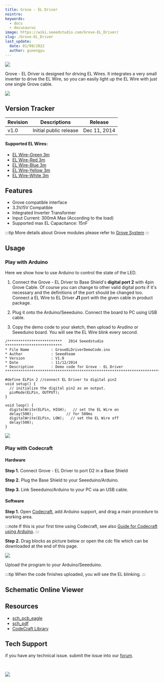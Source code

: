 ```yaml
---
title: Grove - EL Driver
nointro:
keywords:
  - docs
  - docusaurus
image: https://wiki.seeedstudio.com/Grove-EL_Driver/
slug: /Grove-EL_Driver
last_update:
  date: 01/09/2022
  author: gunengyu
---
```

![](https://files.seeedstudio.com/wiki/Grove-EL_Driver/img/Grove-EL_Driver.jpg)

Grove - EL Driver is designed for driving EL Wires. It integrates a very small inverter to drive the EL Wire, so you can easily light up the EL Wire with just one single Grove cable.

[![](https://files.seeedstudio.com/wiki/common/Get_One_Now_Banner.png)](https://www.seeedstudio.com/Grove-EL-Driver-p-2269.html)

Version Tracker
---------------

| Revision | Descriptions           | Release      |
|----------|------------------------|--------------|
| v1.0     | Initial public release | Dec 11, 2014 |

#### **Supported EL Wires:**

- [EL Wire-Green 3m](https://www.seeedstudio.com/depot/EL-WireGreen-3m-p-1102.html)
- [EL Wire-Red 3m](https://www.seeedstudio.com/depot/EL-WireRed-3m-p-1129.html)
- [EL Wire-Blue 3m](https://www.seeedstudio.com/depot/EL-WireBlue-3m-p-1128.html)
- [EL Wire-Yellow 3m](https://www.seeedstudio.com/depot/EL-WireYellow-3m-p-1127.html)
- [EL Wire-White 3m](https://www.seeedstudio.com/depot/EL-WireWhite-3m-p-1130.html)

Features
--------

- Grove compatible interface
- 3.3V/5V Compatible
- Integrated Inverter Transformer
- Input Current: 300mA Max (According to the load)
- Supported max EL Capacitance: 15nF

:::tip
    More details about Grove modules please refer to [Grove System](https://wiki.seeedstudio.com/Grove_System/)
:::

Usage
-----

### Play with Arduino

Here we show how to use Arduino to control the state of the LED.

1. Connect the Grove - EL Driver to Base Shield's **digital port 2** with 4pin Grove Cable. Of course you can change to other valid digital ports if it's necessary and the definitions of the port should be changed too. Connect a EL Wire to EL Driver **J1** port with the given cable in product package.

2. Plug it onto the Arduino/Seeeduino. Connect the board to PC using USB cable.

3. Copy the demo code to your sketch, then upload to Arudino or Seeeduino board. You will see the EL Wire blink every second.

```
/*************************   2014 Seeedstudio   **************************
* File Name          : GroveELDriverDemoCode.ino
* Author             : Seeedteam
* Version            : V1.0
* Date               : 11/12/2014
* Description        : Demo code for Grove - EL Driver
*************************************************************************/
 
#define ELPin 2 //connect EL Driver to digital pin2
void setup() {                
  // initialize the digital pin2 as an output.
  pinMode(ELPin, OUTPUT);     
}
 
void loop() {
  digitalWrite(ELPin, HIGH);   // set the EL Wire on
  delay(500);               // for 500ms
  digitalWrite(ELPin, LOW);   // set the EL Wire off
  delay(500);
}
```

![](https://files.seeedstudio.com/wiki/Grove-EL_Driver/img/Grove-EL_Driver_usage.jpg)

### Play with Codecraft

#### Hardware

**Step 1.** Connect Grove - EL Driver to port D2 in a Base Shield

**Step 2.** Plug the Base Shield to your Seeeduino/Arduino.

**Step 3.** Link Seeeduino/Arduino to your PC via an USB cable.

#### Software

**Step 1.** Open [Codecraft](https://ide.chmakered.com/), add Arduino support, and drag a main procedure to working area.

:::note
    If this is your first time using Codecraft, see also [Guide for Codecraft using Arduino](https://wiki.seeedstudio.com/Guide_for_Codecraft_using_Arduino/).
:::

**Step 2.** Drag blocks as picture below or open the cdc file which can be downloaded at the end of this page.

![](https://files.seeedstudio.com/wiki/Grove-EL_Driver/img/EL_Driver.png)

Upload the program to your Arduino/Seeeduino.

:::tip
    When the code finishes uploaded, you will see the EL blinking.
:::

## Schematic Online Viewer

<div className="altium-ecad-viewer" data-project-src="https://files.seeedstudio.com/wiki/Grove-EL_Driver/res/Grove-EL_Driver_v1.0.zip" style={{borderRadius: '0px 0px 4px 4px', height: 500, borderStyle: 'solid', borderWidth: 1, borderColor: 'rgb(241, 241, 241)', overflow: 'hidden', maxWidth: 1280, maxHeight: 700, boxSizing: 'border-box'}}>
</div>

Resources
---------

- [sch_pcb_eagle](https://files.seeedstudio.com/wiki/Grove-EL_Driver/res/Grove-EL_Driver_v1.0.zip)
- [sch_pdf](https://files.seeedstudio.com/wiki/Grove-EL_Driver/res/Grove-EL_Driver_v1.0.pdf)
- [CodeCraft Library](https://files.seeedstudio.com/wiki/Grove-EL_Driver/res/EL%20Driver.zip)

<!-- This Markdown file was created from https://www.seeedstudio.com/wiki/Grove_-_EL_Driver -->

## Tech Support

 if you have any technical issue.  submit the issue into our [forum](http://forum.seeedstudio.com/).
<div>
  <br /><p style={{textAlign: 'center'}}><a href="https://www.seeedstudio.com/act-4.html?utm_source=wiki&utm_medium=wikibanner&utm_campaign=newproducts" target="_blank"><img src="https://files.seeedstudio.com/wiki/Wiki_Banner/new_product.jpg" /></a></p>
</div>
